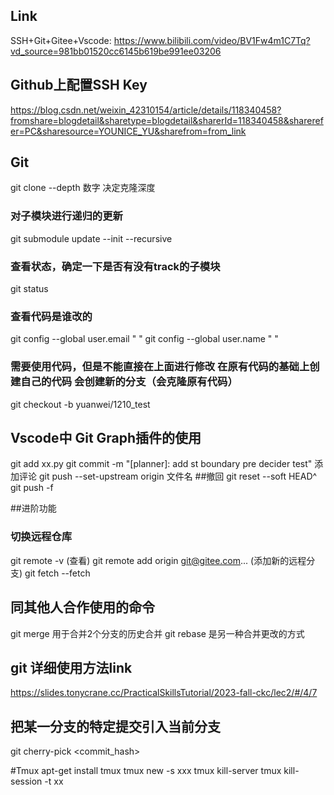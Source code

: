 ## Link
SSH+Git+Gitee+Vscode: https://www.bilibili.com/video/BV1Fw4m1C7Tq?vd_source=981bb01520cc6145b619be991ee03206
## Github上配置SSH Key
https://blog.csdn.net/weixin_42310154/article/details/118340458?fromshare=blogdetail&sharetype=blogdetail&sharerId=118340458&sharerefer=PC&sharesource=YOUNICE_YU&sharefrom=from_link
## Git
git clone --depth 数字 决定克隆深度
### 对子模块进行递归的更新
git submodule update --init --recursive
### 查看状态，确定一下是否有没有track的子模块
git status
### 查看代码是谁改的
git config --global user.email " "
git config --global user.name " "
### 需要使用代码，但是不能直接在上面进行修改 在原有代码的基础上创建自己的代码 会创建新的分支（会克隆原有代码）
git checkout -b yuanwei/1210_test
## Vscode中 Git Graph插件的使用
git add xx.py
git commit -m "[planner]: add st boundary pre decider test" 添加评论
git push --set-upstream origin 文件名
##撤回
git reset --soft HEAD^
git push -f

##进阶功能
### 切换远程仓库
git remote -v (查看)
git remote add origin git@gitee.com... (添加新的远程分支)
git fetch --fetch

## 同其他人合作使用的命令
git merge 用于合并2个分支的历史合并
git rebase 是另一种合并更改的方式
## git 详细使用方法link
https://slides.tonycrane.cc/PracticalSkillsTutorial/2023-fall-ckc/lec2/#/4/7

## 把某一分支的特定提交引入当前分支
git cherry-pick <commit_hash>

#Tmux
apt-get install tmux
tmux new -s xxx
tmux kill-server
tmux kill-session -t xx



